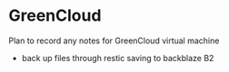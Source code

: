 # GreenCloud

Plan to record any notes for GreenCloud virtual machine

- back up files through restic saving to backblaze B2
